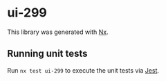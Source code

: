 # ui-299

This library was generated with [Nx](https://nx.dev).

## Running unit tests

Run `nx test ui-299` to execute the unit tests via [Jest](https://jestjs.io).
